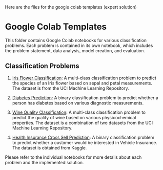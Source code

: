 Here are the files for the google colab templates (expert solution)
# Google Colab Templates

This folder contains Google Colab notebooks for various classification problems. Each problem is contained in its own notebook, which includes the problem statement, data analysis, model creation, and evaluation.

## Classification Problems

1. [Iris Flower Classification](Classification/Classification_Expertlearning_Datu.ipynb): A multi-class classification problem to predict the species of an Iris flower based on sepal and petal measurements. The dataset is from the UCI Machine Learning Repository.

2. [Diabetes Prediction](Classification/Classification_Problem1_Datu.ipynb): A binary classification problem to predict whether a person has diabetes based on various diagnostic measurements. 

3. [Wine Quality Classification](Classification/Classification_Problem2_Datu.ipynb): A multi-class classification problem to predict the quality of wine based on various physicochemical properties. The dataset is a combination of two datasets from the UCI Machine Learning Repository.

4. [Health Insurance Cross Sell Prediction](Classification/Classification_Problem3_Datu.ipynb): A binary classification problem to predict whether a customer would be interested in Vehicle Insurance. The dataset is obtained from Kaggle.

Please refer to the individual notebooks for more details about each problem and the implemented solution.